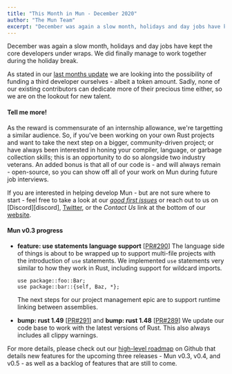 ```yaml
---
title: "This Month in Mun - December 2020"
author: "The Mun Team"
excerpt: "December was again a slow month, holidays and day jobs have kept the core developers under wraps."
---
```


December was again a slow month, holidays and day jobs have kept the core developers under wraps. We 
did finally manage to work together during the holiday break.

As stated in our [last months update][lmu] we are looking into the possibility of funding a third 
developer ourselves - albeit a token amount. Sadly, none of our existing contributors can dedicate 
more of their precious time either, so we are on the lookout for new talent.

[lmu]: https://mun-lang.org/blog/2020/12/07/this-month-november/

#### Tell me more!

As the reward is commensurate of an internship allowance, we're targetting a similar audience. So,
if you've been working on your own Rust projects and want to take the next step on a bigger,
community-driven project; or have always been interested in honing your compiler, language, or
garbage collection skills; this is an opportunity to do so alongside two industry veterans. An added
bonus is that all of our code is - and will always remain - open-source, so you can show off all of
your work on Mun during future job interviews.

If you are interested in helping develop Mun - but are not sure where to start - feel free to
take a look at our [*good first issues*][gfi] or reach out to us on [Discord][discord],
[Twitter][twi], or the *Contact Us* link at the bottom of our [website](https://mun-lang.org).

[gfi]: https://github.com/mun-lang/mun/issues?q=is%3Aissue+is%3Aopen+label%3A%22good+first+issue%22
[twi]: https://twitter.com/munlangorg

#### Mun v0.3 progress

* **feature: use statements language support** [[PR#290](https://github.com/mun-lang/mun/pull/290)]
  The language side of things is about to be wrapped up to support multi-file projects with the 
  introduction of `use` statements. We implemented `use` statements very similar to how they work in 
  Rust, including support for wildcard imports.

  ```mun
  use package::foo::Bar;
  use package::bar::{self, Baz, *};
  ```

  The next steps for our project management epic are to support runtime linking between assemblies.

* **bump: rust 1.49** [[PR#291](https://github.com/mun-lang/mun/pull/291)] and **bump: rust 1.48** [[PR#289](https://github.com/mun-lang/mun/pull/289)]
  We update our code base to work with the latest versions of Rust. This also always includes all 
  clippy warnings.

For more details, please check out our [high-level
roadmap](https://github.com/mun-lang/mun/projects/2) on Github that details new features for the
upcoming three releases - Mun v0.3, v0.4, and v0.5 - as well as a backlog of features that are
still to come.
